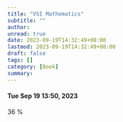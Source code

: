 ```yaml
---
title: "VSI Mathematics"
subtitle: ""
author:
unread: true
date: 2023-09-19T14:32:49+08:00
lastmod: 2023-09-19T14:32:49+08:00
draft: false
tags: []
category: [Book]
summary: 
---
```


#### Tue Sep 19 13:50, 2023

36 %